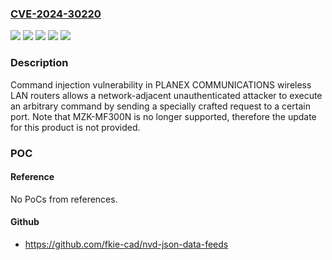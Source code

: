 ### [CVE-2024-30220](https://cve.mitre.org/cgi-bin/cvename.cgi?name=CVE-2024-30220)
![](https://img.shields.io/static/v1?label=Product&message=MZK-MF300HP2&color=blue)
![](https://img.shields.io/static/v1?label=Product&message=MZK-MF300N&color=blue)
![](https://img.shields.io/static/v1?label=Version&message=%3D%20all%20firmware%20versions%20&color=brighgreen)
![](https://img.shields.io/static/v1?label=Version&message=%3D%20firmware%20versions%201.18%20and%20earlier%20&color=brighgreen)
![](https://img.shields.io/static/v1?label=Vulnerability&message=Improper%20neutralization%20of%20special%20elements%20used%20in%20a%20command%20('Command%20Injection')&color=brighgreen)

### Description

Command injection vulnerability in PLANEX COMMUNICATIONS wireless LAN routers allows a network-adjacent unauthenticated attacker to execute an arbitrary command by sending a specially crafted request to a certain port. Note that MZK-MF300N is no longer supported, therefore the update for this product is not provided.

### POC

#### Reference
No PoCs from references.

#### Github
- https://github.com/fkie-cad/nvd-json-data-feeds

